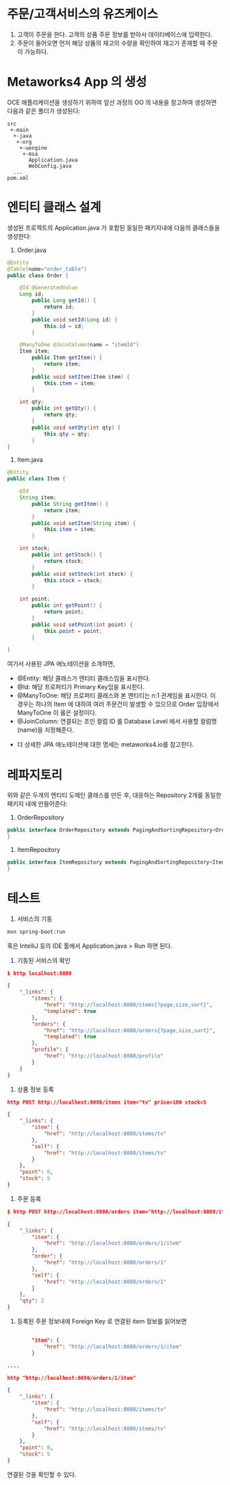 # 주문/고객서비스의 유즈케이스

1. 고객이 주문을 한다. 고객의 상품 주문 정보를 받아서 데이터베이스에 입력한다. 
1. 주문이 들어오면 먼저 해당 상품의 재고의 수량을 확인하여 재고가 존재할 때 주문이 가능하다.

# Metaworks4 App 의 생성
OCE 애플리케이션을 생성하기 위하여 앞선 과정의 OO 의 내용을 참고하여 생성하면 다음과 같은 폴더가 생성된다:

```
src
 +-main
  +-java
   +-org
    +-uengine
     +-msa
       Application.java
       WebConfig.java
  ...
pom.xml

```

# 엔티티 클래스 설계

생성된 프로젝트의 Application.java 가 포함된 동일한 패키지내에 다음의 클래스들을 생성한다:

1. Order.java
```java
@Entity
@Table(name="order_table")
public class Order {

    @Id @GeneratedValue
    Long id;
        public Long getId() {
            return id;
        }
        public void setId(Long id) {
            this.id = id;
        }

    @ManyToOne @JoinColumn(name = "itemId")
    Item item;
        public Item getItem() {
            return item;
        }
        public void setItem(Item item) {
            this.item = item;
        }

    int qty;
        public int getQty() {
            return qty;
        }
        public void setQty(int qty) {
            this.qty = qty;
        }
}

```
1. Item.java
```java
@Entity
public class Item {

    @Id
    String item;
        public String getItem() {
            return item;
        }
        public void setItem(String item) {
            this.item = item;
        }

    int stock;
        public int getStock() {
            return stock;
        }
        public void setStock(int stock) {
            this.stock = stock;
        }

    int point;
        public int getPoint() {
            return point;
        }
        public void setPoint(int point) {
            this.point = point;
        }

}

```
여기서 사용된 JPA 애노테이션을 소개하면,
- @Entity: 해당 클래스가 엔티티 클래스임을 표시한다. 
- @Id: 해당 프로퍼티가 Primary Key임을 표시한다.
- @ManyToOne: 해당 프로퍼티 클래스와 본 엔티티는 n:1 관계임을 표시한다. 이 경우는 하나의 Item 에 대하여 여러 주문건이 발생할 수 있으므로 Order 입장에서 ManyToOne 이 옳은 설정이다.
- @JoinColumn: 연결되는 조인 컬럼 ID 를 Database Level 에서 사용할 컬럼명(name)을 지정해준다.

* 더 상세한 JPA 애노테이션에 대한 명세는 metaworks4.io를 참고한다. 

# 레파지토리

위와 같은 두개의 엔티티 도메인 클래스를 만든 후, 대응하는 Repository 2개를 동일한 패키지 내에 만들어준다:

1. OrderRepository
```java
public interface OrderRepository extends PagingAndSortingRepository<Order, Long>{
}

```
1. ItemRepository
```java
public interface ItemRepository extends PagingAndSortingRepository<Item, String>{
}
```

# 테스트

1. 서비스의 기동
```bash
mvn spring-boot:run
```
혹은
IntelliJ 등의 IDE 툴에서 Application.java > Run 하면 된다.

1. 기동된 서비스의 확인
```json
$ http localhost:8080

{
    "_links": {
        "items": {
            "href": "http://localhost:8080/items{?page,size,sort}", 
            "templated": true
        }, 
        "orders": {
            "href": "http://localhost:8080/orders{?page,size,sort}", 
            "templated": true
        }, 
        "profile": {
            "href": "http://localhost:8080/profile"
        }
    }
}
```
1. 상품 정보 등록
```json
http POST http://localhost:8080/items item="tv" price=100 stock=5

{
    "_links": {
        "item": {
            "href": "http://localhost:8080/items/tv"
        }, 
        "self": {
            "href": "http://localhost:8080/items/tv"
        }
    }, 
    "point": 0, 
    "stock": 5
}
```

1. 주문 등록
```json
$ http POST http://localhost:8080/orders item="http://localhost:8080/items/tv" qty=2 

{
    "_links": {
        "item": {
            "href": "http://localhost:8080/orders/1/item"
        }, 
        "order": {
            "href": "http://localhost:8080/orders/1"
        }, 
        "self": {
            "href": "http://localhost:8080/orders/1"
        }
    }, 
    "qty": 2
}

```

1. 등록된 주문 정보내에 Foreign Key 로 연결된 item 정보를 읽어보면
```json

        "item": {
            "href": "http://localhost:8080/orders/1/item"
        }

....

http "http://localhost:8080/orders/1/item"

{
    "_links": {
        "item": {
            "href": "http://localhost:8080/items/tv"
        }, 
        "self": {
            "href": "http://localhost:8080/items/tv"
        }
    }, 
    "point": 0, 
    "stock": 5
}
```
연결된 것을 확인할 수 있다.

